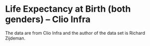 # Life Expectancy at Birth (both genders) – Clio Infra

The data are from Clio Infra and the author of the data set is Richard Zijdeman.